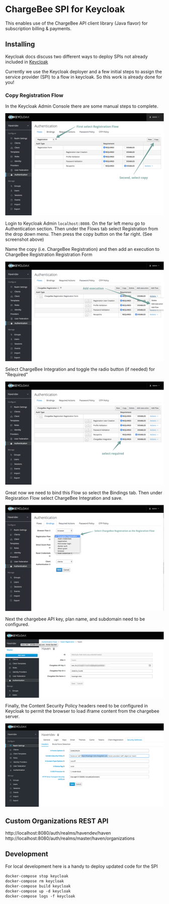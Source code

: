 # ChargeBee SPI for Keycloak

This enables use of the ChargeBee API client library (Java flavor) for subscription billing & payments.

## Installing

Keycloak docs discuss two different ways to deploy SPIs not already included in [Keycloak](http://www.keycloak.org/docs/latest/server_development/index.html#registering-provider-implementations)

Currently we use the Keycloak deployer and a few initial steps to assign the service provider (SPI) to a flow in keycloak. So this work is already done for you!

### Copy Registration Flow

In the Keycloak Admin Console there are some manual steps to complete.

![Copy Registration Flow](./screenshots/copy-registration-flow.png)

Login to Keycloak Admin `localhost:8080`. On the far left menu go to Authentication section. Then under the Flows tab select Registration from the drop down menu. Then press the copy button on the far right. (See screenshot above)

Name the copy (i.e. ChargeBee Registration) and then add an execution to ChargeBee Registration Registration Form

![add execution](./screenshots/add-execution.png)

Select ChargeBee Integration and toggle the radio button (if needed) for "Required"

![select required](./screenshots/required.png)

Great now we need to bind this Flow so select the Bindings tab. Then under Regisration Flow select ChargeBee Integration and save.

![binding the flow](./screenshots/binding.png)

Next the chargebee API key, plan name, and subdomain need to be configured.

![configure chargebee](./screenshots/configure-chargebee-credentials.png)

Finally, the Content Security Policy headers need to be configured in Keycloak to permit the browser to load iframe content from the chargebee server.

![configure CSP](./screenshots/configure-content-security-policy.png)

## Custom Organizations REST API

http://localhost:8080/auth/realms/havendev/haven http://localhost:8080/auth/realms/master/haven/organizations

## Development

For local development here is a handy to deploy updated code for the SPI

    docker-compose stop keycloak
    docker-compose rm keycloak
    docker-compose build keycloak
    docker-compose up -d keycloak
    docker-compose logs -f keycloak
